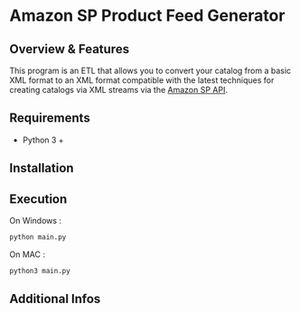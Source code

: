 # Amazon SP Product Feed Generator


## Overview & Features
This program is an ETL that allows you to convert your catalog from a basic XML format to an XML format compatible with the latest techniques for creating catalogs via XML streams via the [Amazon SP API](https://images-na.ssl-images-amazon.com/images/G/01/rainier/help/XML_Documentation_Intl.pdf).


## Requirements 

- Python 3 +


## Installation




## Execution

On Windows : 
```sh
python main.py
```


On MAC : 
```sh
python3 main.py
```


## Additional Infos


